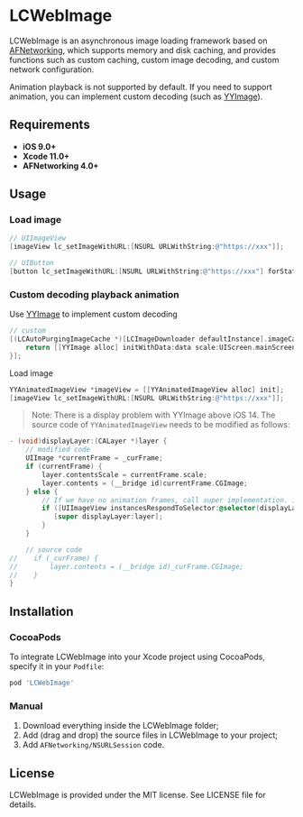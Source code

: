 # LCWebImage
LCWebImage is an asynchronous image loading framework based on [AFNetworking](https://github.com/AFNetworking/AFNetworking), which supports memory and disk caching, and provides functions such as custom caching, custom image decoding, and custom network configuration. 

Animation playback is not supported by default. If you need to support animation, you can implement custom decoding (such as [YYImage](https://github.com/ibireme/YYWebImage)).

## Requirements

- **iOS 9.0+**
- **Xcode 11.0+**
- **AFNetworking 4.0+**

## Usage

### Load image

```objective-c
// UIImageView
[imageView lc_setImageWithURL:[NSURL URLWithString:@"https://xxx"]];

// UIButton
[button lc_setImageWithURL:[NSURL URLWithString:@"https://xxx"] forState:(UIControlStateNormal)];
```

### Custom decoding playback animation

Use [YYImage](https://github.com/ibireme/YYWebImage) to implement custom decoding

```objective-c
// custom
[(LCAutoPurgingImageCache *)[LCImageDownloader defaultInstance].imageCache setCustomDecodedImage:^UIImage * _Nonnull(NSData * _Nonnull data, NSString * _Nonnull identifier) {
    return [[YYImage alloc] initWithData:data scale:UIScreen.mainScreen.scale];
}];
```

Load image

```objective-c
YYAnimatedImageView *imageView = [[YYAnimatedImageView alloc] init];
[imageView lc_setImageWithURL:[NSURL URLWithString:@"https://xxx"]];
```



> Note: There is a display problem with YYImage above iOS 14. The source code of `YYAnimatedImageView` needs to be modified as follows:

```objective-c
- (void)displayLayer:(CALayer *)layer {
    // modified code
    UIImage *currentFrame = _curFrame;
    if (currentFrame) {
        layer.contentsScale = currentFrame.scale;
        layer.contents = (__bridge id)currentFrame.CGImage;
    } else {
        // If we have no animation frames, call super implementation. iOS 14+ UIImageView use this delegate method for rendering.
        if ([UIImageView instancesRespondToSelector:@selector(displayLayer:)]) {
           [super displayLayer:layer];
        }
    }

    // source code
//    if (_curFrame) {
//        layer.contents = (__bridge id)_curFrame.CGImage;
//    }
}

```

## Installation

### CocoaPods

To integrate LCWebImage into your Xcode project using CocoaPods, specify it in your `Podfile`:

```ruby
pod 'LCWebImage'
```

### Manual

1. Download everything inside the LCWebImage folder;
2. Add (drag and drop) the source files in LCWebImage to your project;
3. Add `AFNetworking/NSURLSession` code.

## License

LCWebImage is provided under the MIT license. See LICENSE file for details.

